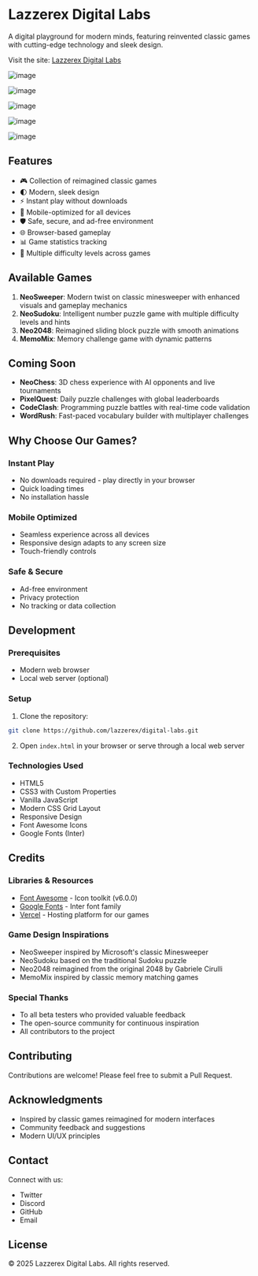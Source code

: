 # Lazzerex Digital Labs

A digital playground for modern minds, featuring reinvented classic games with cutting-edge technology and sleek design.

Visit the site: [Lazzerex Digital Labs](https://digital-labs-nine.vercel.app/)

![image](https://github.com/user-attachments/assets/91efb00a-3a84-4dda-a2b9-895357e901af)

![image](https://github.com/user-attachments/assets/d73e3261-8d03-4458-ba15-75b631eaa7d0)

![image](https://github.com/user-attachments/assets/2ff3d92a-4a0b-4f07-9592-edc975db0325)

![image](https://github.com/user-attachments/assets/0d144a25-bb57-4432-9464-9d9d2c06d6a0)

![image](https://github.com/user-attachments/assets/51f0bbcb-6f9d-4e76-a79c-c966e2de4ac2)



## Features

- 🎮 Collection of reimagined classic games
- 🌓 Modern, sleek design
- ⚡ Instant play without downloads
- 📱 Mobile-optimized for all devices
- 🛡️ Safe, secure, and ad-free environment
- 🌐 Browser-based gameplay
- 📊 Game statistics tracking
- 🎯 Multiple difficulty levels across games

## Available Games

1. **NeoSweeper**: Modern twist on classic minesweeper with enhanced visuals and gameplay mechanics
2. **NeoSudoku**: Intelligent number puzzle game with multiple difficulty levels and hints
3. **Neo2048**: Reimagined sliding block puzzle with smooth animations
4. **MemoMix**: Memory challenge game with dynamic patterns

## Coming Soon

- **NeoChess**: 3D chess experience with AI opponents and live tournaments
- **PixelQuest**: Daily puzzle challenges with global leaderboards
- **CodeClash**: Programming puzzle battles with real-time code validation
- **WordRush**: Fast-paced vocabulary builder with multiplayer challenges

## Why Choose Our Games?

### Instant Play
- No downloads required - play directly in your browser
- Quick loading times
- No installation hassle

### Mobile Optimized
- Seamless experience across all devices
- Responsive design adapts to any screen size
- Touch-friendly controls

### Safe & Secure
- Ad-free environment
- Privacy protection
- No tracking or data collection

## Development

### Prerequisites

- Modern web browser
- Local web server (optional)

### Setup

1. Clone the repository:
```bash
git clone https://github.com/lazzerex/digital-labs.git
```

2. Open `index.html` in your browser or serve through a local web server

### Technologies Used

- HTML5
- CSS3 with Custom Properties
- Vanilla JavaScript
- Modern CSS Grid Layout
- Responsive Design
- Font Awesome Icons
- Google Fonts (Inter)

## Credits

### Libraries & Resources
- [Font Awesome](https://fontawesome.com/) - Icon toolkit (v6.0.0)
- [Google Fonts](https://fonts.google.com/) - Inter font family
- [Vercel](https://vercel.com/) - Hosting platform for our games

### Game Design Inspirations
- NeoSweeper inspired by Microsoft's classic Minesweeper
- NeoSudoku based on the traditional Sudoku puzzle
- Neo2048 reimagined from the original 2048 by Gabriele Cirulli
- MemoMix inspired by classic memory matching games

### Special Thanks
- To all beta testers who provided valuable feedback
- The open-source community for continuous inspiration
- All contributors to the project

## Contributing

Contributions are welcome! Please feel free to submit a Pull Request.

## Acknowledgments

- Inspired by classic games reimagined for modern interfaces
- Community feedback and suggestions
- Modern UI/UX principles

## Contact

Connect with us:
- Twitter
- Discord
- GitHub
- Email

## License

© 2025 Lazzerex Digital Labs. All rights reserved.
